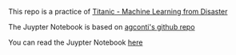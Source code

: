 This repo is a practice of [Titanic - Machine Learning from Disaster](https://www.kaggle.com/c/titanic/data)

The Juypter Notebook is based on [agconti's github repo](https://github.com/agconti/kaggle-titanic)

You can read the Juypter Notebook [here]()
